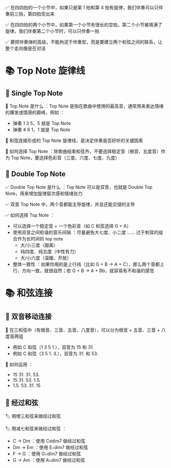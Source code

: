 
✅ 在四四拍的一个小节中，如果只是第 1 拍和第 4 拍有旋律，我们伴奏可以只伴奏前三拍，第四拍空出来

✅ 在四四拍的两个小节中，如果第一个小节有很长的空拍，第二个小节被填满了旋律，我们伴奏第二个小节时，可以只伴奏一拍

✅ 要把伴奏弹的高级，不能拘泥于伴奏型，而是要建立两个和弦之间的联系，让整个走向像是在对话

# 📚 Top Note 旋律线
## 📖 Single Top Note
🧩 Top Note 是什么 ：Top Note 是指在歌曲中使用的最高音，通常用来表达情绪的爆发或情感的巅峰，例如 ：
- 弹奏 1 3 5，5 就是 Top Note
- 弹奏 4 6 1，1 就是 Top Note

🧩 和弦连接形成的 Top Note 旋律线，是决定伴奏是否好听的关键因素

🧩 如何选择 Top Note ：除歌曲结束和弦外，不要选择稳定音（根音、五度音）作为 Top Note，要选择色彩音（三度、六度、七度、九度）

## 📖 Double Top Note
✅ Double Top Note 是什么 ：Top Note 可以是双音，也就是 Double Top Note，用来增加旋律层次感和情绪张力

✅ 双音 Top Note 中，两个音都能主导旋律，并且还能交错的主导

✅ 如何选择 Top Note ：
- 可以选择一个稳定音 + 一个色彩音（如 C 和弦选择 G + A）
- 使用双音之间和谐的音乐间隔 ：尽量避免大七度、小二度 …… 过于刺耳的组合作为长时间的 top note
	- 大/小三度（甜美）
	- 纯四度、纯五度（中性有力）
	- 大/小六度（温暖、开放）
- 整体一致性 ：如果你用的是上行线（比如 G + B → A + C），那么两个音都上行，方向一致，就很自然；若 G + B → A + Bb，就容易有不和谐的感觉

# 📚 和弦连接
## 📖 双音移动连接
🧩 在三和弦中（有根音、三音、五音、八度音），可以分为根音 + 五音、三音 + 八度音两组
- 例如 C 和弦（1 3 5 1.），双音为 15 和 31.
- 例如 C 和弦（3 5 1. 3.），双音为 31. 和 53.

🧩 如何运用 ：
- 15 31. 31. 53.
- 15 31. 53. 1.5.
- 1.5. 53. 31. 15

## 📖 经过和弦
🏷️ 用增三和弦来做经过和弦

🏷️ 用减七和弦来做经过和弦 ：
- C → Dm ：使用 C♯dim7 做经过和弦
- Dm → Em ：使用 E♭dim7 做经过和弦
- F → G ：使用 G♭dim7 做经过和弦
- G → Am ：使用 A♭dim7 做经过和弦

